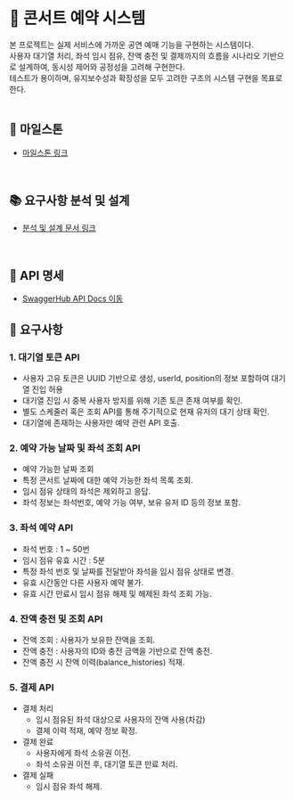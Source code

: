 <!--
## 프로젝트

## Getting Started

### Prerequisites

#### Running Docker Containers

`local` profile 로 실행하기 위하여 인프라가 설정되어 있는 Docker 컨테이너를 실행해주셔야 합니다.

```bash
docker-compose up -d
```

-->

# 🎤 콘서트 예약 시스템 
본 프로젝트는 실제 서비스에 가까운 공연 예매 기능을 구현하는 시스템이다. <br/>
사용자 대기열 처리, 좌석 임시 점유, 잔액 충전 및 결제까지의 흐름을 시나리오 기반으로 설계하여, 동시성 제어와 공정성을 고려해 구현한다.<br/>
테스트가 용이하며, 유지보수성과 확장성을 모두 고려한 구조의 시스템 구현을 목표로 한다.
<br/><br/>

## 🚗 마일스톤
- [마일스톤 링크](https://github.com/users/westkitekim/projects/1/views/1)
<br/>

## 📚 요구사항 분석 및 설계
- [분석 및 설계 문서 링크](docs/requirement-analysis-design.md)
<br/>

## 📜 API 명세
- [SwaggerHub API Docs 이동](https://app.swaggerhub.com/apis-docs/westkitekim/concert-reservation-api/1.0.0)
  <br/>

## 📌 요구사항
### 1. 대기열 토큰 API
- 사용자 고유 토큰은 UUID 기반으로 생성, userId, position의 정보 포함하여 대기열 진입 허용
- 대기열 진입 시 중복 사용자 방지를 위해 기존 토큰 존재 여부를 확인.
- 별도 스케줄러 혹은 조회 API를 통해 주기적으로 현재 유저의 대기 상태 확인.
- 대기열에 존재하는 사용자만 예약 관련 API 호출.

### 2. 예약 가능 날짜 및 좌석 조회 API
- 예약 가능한 날짜 조회
- 특정 콘서트 날짜에 대한 예약 가능한 좌석 목록 조회.
- 임시 점유 상태의 좌석은 제외하고 응답.
- 좌석 정보는 좌석번호, 예약 가능 여부, 보유 유저 ID 등의 정보 포함.

### 3. 좌석 예약 API
- 좌석 번호 : 1 ~ 50번
- 임시 점유 유효 시간 : 5분
- 특정 좌석 번호 및 날짜를 전달받아 좌석을 임시 점유 상태로 변경.
- 유효 시간동안 다른 사용자 예약 불가. 
- 유효 시간 만료시 임시 점유 해제 및 해제된 좌석 조회 가능.

### 4. 잔액 충전 및 조회 API
- 잔액 조회 : 사용자가 보유한 잔액을 조회.
- 잔액 충전 : 사용자의 ID와 충전 금액을 기반으로 잔액 충전.
- 잔액 충전 시 잔액 이력(balance_histories) 적재.

### 5. 결제 API
- 결제 처리
  - 임시 점유된 좌석 대상으로 사용자의 잔액 사용(차감)
  - 결제 이력 적재, 예약 정보 확정.
- 결제 완료
  - 사용자에게 좌석 소유권 이전.
  - 좌석 소유권 이전 후, 대기열 토큰 만료 처리.
- 결제 실패
  - 임시 점유 좌석 해제.



